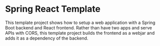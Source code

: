 # Spring React Template

This template project shows how to setup a web application with a Spring
Boot backend and React frontend. Rather than have two apps and serve APIs
with CORS, this template project builds the frontend as a webjar and adds
it as a dependency of the backend.

